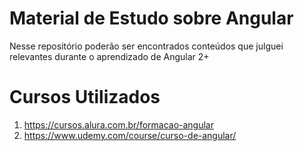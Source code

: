 # Material de Estudo sobre Angular

Nesse repositório poderão ser encontrados conteúdos que julguei relevantes durante o aprendizado de Angular 2+

# Cursos Utilizados
1. https://cursos.alura.com.br/formacao-angular
2. https://www.udemy.com/course/curso-de-angular/
